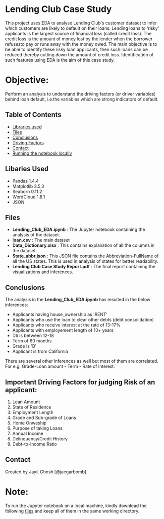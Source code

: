 # Lending Club Case Study
This project uses EDA to analyse Lending Club's customer dataset to infer which customers are likely to default on their loans. Lending loans to ‘risky’ applicants is the largest source of financial loss (called credit loss). The credit loss is the amount of money lost by the lender  when the borrower refusesto pay or runs away with the money owed.   The main objective is to be able to identify these risky loan applicants, then such loans can be reduced thereby cutting down the amount of credit loss. Identification of such features using EDA is the aim of this case study.   

# Objective:
Perform an analysis to understand the driving factors (or driver variables) behind loan default, i.e.the variables which are strong indicators of default.

## Table of Contents
* [Libraries used](#libary-used)
* [Files](#files)
* [Conclusions](#conclusions)
* [Driving Factors](#Important-driving-factors-for-judging-risk-of-an-applicant)
* [Contact](#Contact)
* [Running the notebook locally](#note)

## Libaries Used
- Pandas 1.4.4
- Matplotlib 3.5.3
- Seaborn 0.11.2
- WordCloud 1.8.1
- JSON

## Files
- **Lending_Club_EDA.ipynb** : The Jupyter notebook containing the analysis of the dataset.
- **loan.csv** : The main dataset
- **Data_Dictionary.xlsx** : This contains explanation of all the columns in the dataset. 
- **State_abbr.json** : This JSON file contains the Abbreviation-FullName of all the US states. This is used in analysis of states for better readability.
- **Lending Club Case Study Report.pdf** : The final report containing the visualizations and inferences.

## Conclusions
The analysis in the **Lending_Club_EDA.ipynb** has resulted in the below inferences:

- Applicants having house_ownership as 'RENT'
- Applicants who use the loan to clear other debts (debt consolidation)
- Applicants who receive interest at the rate of 13-17%
- Applicants with employement length of 10+ years
- Dti is between 12-18
- Term of 60 months
- Grade is 'B'
- Applicant is from California

There are several other inferences as well but most of them are correlated. For e.g. Grade-Loan amount - Term - Rate of Interest.

## Important Driving Factors for judging Risk of an applicant:
1. Loan Amount
2. State of Residence
3. Employment Length
4. Grade and Sub-grade of Loans
5. Home Onweship
6. Purpose of taking Loans
7. Annual Income
8. Delinquency/Credit History
9. Debt-to-Income Ratio

## Contact
Created by Jayit Ghosh [@jaegarbomb]

# Note:
To run the Jupyter notebook on a local machine, kindly download the following [files](#files) and keep all of them in the same working directory.
